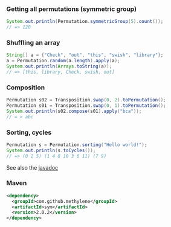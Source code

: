 ### Getting all permutations (symmetric group)
````java
System.out.println(Permutation.symmetricGroup(5).count());
// => 120
````

### Shuffling an array

````java
String[] a = {"Check", "out", "this", "swish", "library"};
a = Permutation.random(a.length).apply(a);
System.out.println(Arrays.toString(a));
// => [this, library, Check, swish, out]
````

### Composition

````java
Permutation s02 = Transposition.swap(0, 2).toPermutation();
Permutation s01 = Transposition.swap(0, 1).toPermutation();
System.out.println(s02.compose(s01).apply("bca"));            
// = > abc
````
### Sorting, cycles

````java
Permutation s = Permutation.sorting("Hello world!");
System.out.println(s.toCycles());
// => (0 2 5) (1 4 8 10 3 6 11) (7 9)
````

See also the [javadoc](http://methylene.github.io/sym/current/com/github/methylene/sym/package-summary.html)

### Maven

````xml
<dependency>
  <groupId>com.github.methylene</groupId>
  <artifactId>sym</artifactId>
  <version>2.0.2</version>
</dependency>
````

<!--
* add Kendall tau distance
* add rank: http://rosettacode.org/wiki/Permutations/Rank_of_a_permutation
-->
